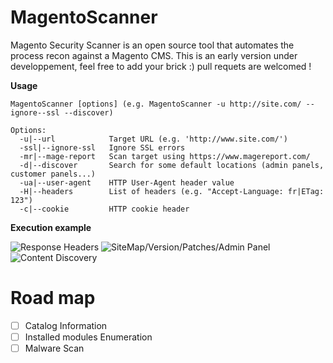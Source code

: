 
# MagentoScanner
Magento Security Scanner is an open source tool that automates the process recon against a Magento CMS.
This is an early version under developpement, feel free to add your brick :) pull requets are welcomed !

**Usage**

    MagentoScanner [options] (e.g. MagentoScanner -u http://site.com/ --ignore--ssl --discover)
    
    Options:
      -u|--url            Target URL (e.g. 'http://www.site.com/')
      -ssl|--ignore-ssl   Ignore SSL errors
      -mr|--mage-report   Scan target using https://www.magereport.com/
      -d|--discover       Search for some default locations (admin panels, customer panels...)
      -ua|--user-agent    HTTP User-Agent header value
      -H|--headers        List of headers (e.g. "Accept-Language: fr|ETag: 123")
      -c|--cookie         HTTP cookie header
**Execution example**

![Response Headers ](https://github.com/soufianetahiri/MagentoScanner/blob/main/1.png?raw=true)
![SiteMap/Version/Patches/Admin Panel ](https://github.com/soufianetahiri/MagentoScanner/blob/main/2.png?raw=true)
![Content Discovery ](https://github.com/soufianetahiri/MagentoScanner/blob/main/3.png?raw=true)

# Road map

 - [ ] Catalog Information
 - [ ] Installed modules Enumeration
 - [ ] Malware Scan
